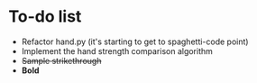 # To-do list

- Refactor hand.py (it's starting to get to spaghetti-code point)
- Implement the hand strength comparison algorithm
- ~~Sample strikethrough~~
- **Bold**
